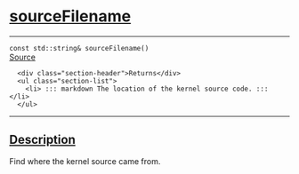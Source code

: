 
<h1 id="source-filename">
 <a href="#/api/kernel/sourceFilename" class="anchor">
   <span>sourceFilename</span>
  </a>
</h1>

<div class="signature">

<hr>

  <div class="definition-container">
    <div class="definition">
      <code><span class="token keyword">const</span> <span class="token keyword">std::string</span>& sourceFilename()</code>
      <div class="flex-spacing"></div>
      <a href="https://github.com/libocca/occa/blob/7d325d3f/include/occa/core/kernel.hpp#L193" target="_blank">Source</a>
    </div>
    <div class="description">

      <div class="section-header">Returns</div>
      <ul class="section-list">
        <li> ::: markdown The location of the kernel source code. ::: </li>
      </ul>
</div>
  </div>

  <hr>
</div>


<h2 id="description">
 <a href="#/api/kernel/sourceFilename?id=description" class="anchor">
   <span>Description</span>
  </a>
</h2>

Find where the kernel source came from.
